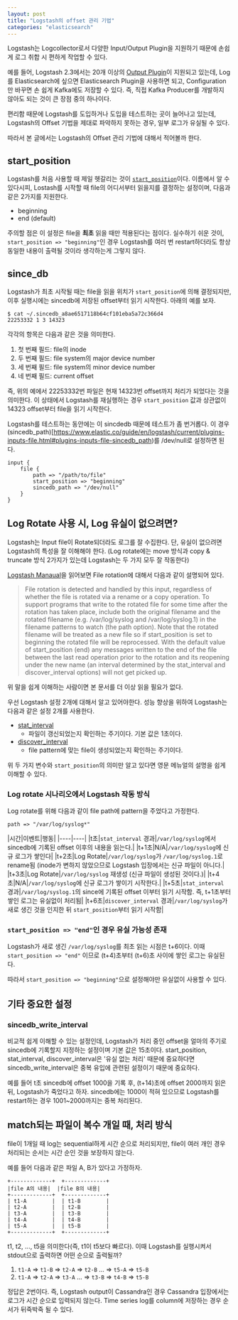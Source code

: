 ```yaml
---
layout: post
title: "Logstash의 offset 관리 기법"
categories: "elasticsearch"
---
```


Logstash는 Logcollector로서 다양한 Input/Output Plugin을 지원하기 때문에 손쉽게 로그 취합 시 편하게 작업할 수 있다.

예를 들어, Logstash 2.3에서는 20개 이상의 [Output Plugin](https://www.elastic.co/guide/en/logstash/current/output-plugins.html)이 지원되고 있는데, Log를 Elasticsearch에 싶으면 Elasticsearch Plugin을 사용하면 되고, Configuration만 바꾸면 손 쉽게 Kafka에도 저장할 수 있다. 즉, 직접 Kafka Producer를 개발하지 않아도 되는 것이 큰 장점 중의 하나이다.

편리함 때문에 Logstash를 도입하거나 도입을 테스트하는 곳이 늘어나고 있는데, Logstash의 Offset 기법을 제대로 파악하지 못하는 경우, 일부 로그가 유실될 수 있다.

따라서 본 글에서는 Logstash의 Offset 관리 기법에 대해서 적어볼까 한다.

start_position
--------------

Logstash를 처음 사용할 때 제일 헷갈리는 것이 [`start_position`](https://www.elastic.co/guide/en/logstash/current/plugins-inputs-file.html#plugins-inputs-file-start_position)이다. 이름에서 알 수 있다시피, Lostash를 시작할 때 file의 어디서부터 읽을지를 결정하는 설정이며, 다음과 같은 2가지를 지원한다.

- beginning
- end (default)

주의할 점은 이 설정은 file을 **최초** 읽을 때만 적용된다는 점이다. 실수하기 쉬운 것이, `start_position => "beginning"`인 경우 Logstash를 여러 번 restart하더라도 항상 동일한 내용이 출력될 것이라 생각하는게 그렇지 않다.

since_db
-------

Logstash가 최초 시작될 때는 file을 읽을 위치가 `start_position`에 의해 결정되지만, 이후 실행시에는 sincedb에 저장된 offset부터 읽기 시작한다. 아래의 예를 보자.

```
$ cat ~/.sincedb_a8ae6517118b64cf101eba5a72c366d4 
22253332 1 3 14323
```

각각의 항목은 다음과 같은 것을 의미한다.

1. 첫 번째 필드: file의 inode
1. 두 번째 필드: file system의 major device number
1. 세 번째 필드: file system의 minor device number
1. 네 번째 필드: current offset

즉, 위의 예에서 22253332번 파일은 현재 14323번 offset까지 처리가 되었다는 것을 의미한다. 이 상태에서 Logstash를 재실행하는 경우 `start_position` 값과 상관없이 14323 offset부터 file을 읽기 시작한다.

Logstash를 테스트하는 동안에는 이 sincdedb 때문에 테스트가 좀 번거롭다. 이 경우 (sincedb_path)[https://www.elastic.co/guide/en/logstash/current/plugins-inputs-file.html#plugins-inputs-file-sincedb_path)를 /dev/null로 설정하면 된다.

```
input {
    file {
        path => "/path/to/file"
        start_position => "beginning"
        sincedb_path => "/dev/null"
    }   
}
```

Log Rotate 사용 시, Log 유실이 없으려면?
------------------------------

Logstash는 Input file이 Rotate되더라도 로그를 잘 수집한다. 단, 유실이 없으려면 Logstash의 특성을 잘 이해해야 한다. (Log rotate에는 move 방식과 copy & truncate 방식 2가지가 있는데 Logstash는 두 가지 모두 잘 작동한다)

[Logstash Manaual](https://www.elastic.co/guide/en/logstash/current/plugins-inputs-file.html#_file_rotation)을 읽어보면 File rotation에 대해서 다음과 같이 설명되어 있다.

> File rotation is detected and handled by this input, regardless of whether the file is rotated via a rename or a copy operation. To support programs that write to the rotated file for some time after the rotation has taken place, include both the original filename and the rotated filename (e.g. /var/log/syslog and /var/log/syslog.1) in the filename patterns to watch (the path option). Note that the rotated filename will be treated as a new file so if start_position is set to beginning the rotated file will be reprocessed.
> With the default value of start_position (end) any messages written to the end of the file between the last read operation prior to the rotation and its reopening under the new name (an interval determined by the stat_interval and discover_interval options) will not get picked up.

위 말을 쉽게 이해하는 사람이면 본 문서를 더 이상 읽을 필요가 없다.

우선 Logstash 설정 2개에 대해서 알고 있어야한다. 성능 향상을 위하여 Logstash는 다음과 같은 설정 2개를 사용한다.

- [stat_interval](https://www.elastic.co/guide/en/logstash/current/plugins-inputs-file.html#plugins-inputs-file-stat_interval)
    - 파일이 갱신되었는지 확인하는 주기이다. 기본 값은 1초이다. 
- [discover_interval](https://www.elastic.co/guide/en/logstash/current/plugins-inputs-file.html#plugins-inputs-file-discover_interval)
    - file pattern에 맞는 file이 생성되었는지 확인하는 주기이다.

위 두 가지 변수와 `start_position`의 의미만 알고 있다면 영문 메뉴얼의 설명을 쉽게 이해할 수 있다.

### Log rotate 시나리오에서 Logstash 작동 방식

Log rotate를 위해 다음과 같이 file path에 pattern을 주었다고 가정한다.

```
path => "/var/log/syslog*"
```

|시간|이벤트|행동|
|----|----|
|t초|`stat_interval` 경과|`/var/log/syslog`에서 sincedb에 기록된 offset 이후의 내용을 읽는다.|
|t+1초|N/A|`/var/log/syslog`에 신규 로그가 쌓인다|
|t+2초|Log Rotate|`/var/log/syslog`가 `/var/log/syslog.1`로 rename됨 (inode가 변하지 않았으므로 Logstash 입장에서는 신규 파일이 아니다.|
|t+3초|Log Rotate|`/var/log/syslog` 재생성 (신규 파일이 생성된 것이다.)|
|t+4초|N/A|`/var/log/syslog`에 신규 로그가 쌓이기 시작한다.|
|t+5초|`stat_interval` 경과|`/var/log/syslog.1`의 since에 기록된 offset 이부터 읽기 시작함. 즉, t+1초부터 쌓인 로그는 유실없이 처리됨|
|t+6초|`discover_interval` 경과|`/var/log/syslog`가 새로 생긴 것을 인지한 뒤 `start_position`부터 읽기 시작함|

### `start_position => "end"`인 경우 유실 가능성 존재

Logstash가 새로 생긴 `/var/log/syslog`를 최초 읽는 시점은 t+6이다. 이때 `start_position => "end"` 이므로 (t+4)초부터 (t+6)초 사이에 쌓인 로그는 유실된다.

따라서 `start_position => "beginning"`으로 설정해야만 유실없이 사용할 수 있다.

기타 중요한 설정
---------

### sincedb_write_interval

비교적 쉽게 이해할 수 있는 설정인데, Logstash가 처리 중인 offset을 얼마의 주기로 sincedb에 기록할지 지정하는 설정이며 기본 값은 15초이다. start_position, stat_interval, discover_interval은 '유실 없는 처리' 때문에 중요하다면 sincedb_write_interval은 중복 유입에 관련된 설정이기 때문에 중요하다.

예를 들어 t초 sincedb에 offset 1000을 기록 후, (t+14)초에 offset 2000까지 읽은 뒤, Logstash가 죽었다고 하자. sincedb에는 1000이 적혀 있으므로 Logstash를 restart하는 경우 1001~2000까지는 중복 처리된다.

match되는 파일이 복수 개일 때, 처리 방식
--------------------------

file이 1개일 때 log는 sequential하게 시간 순으로 처리되지만, file이 여러 개인 경우 처리되는 순서는 시간 순인 것을 보장하지 않는다.

예를 들어 다음과 같은 파일 A, B가 있다고 가정하자.

```
+-------------+  +-------------+
|file A의 내용|  |file B의 내용|
+-------------+  +-------------+
| t1-A        |  | t1-B        |
| t2-A        |  | t2-B        |
| t3-A        |  | t3-B        |
| t4-A        |  | t4-B        |
| t5-A        |  | t5-B        |
+-------------+  +-------------+
```

t1, t2, ..., t5을 의미한다(즉, t1이 t5보다 빠르다). 이때 Logstash를 실행시켜서 stdout으로 출력하면 어떤 순으로 출력될까?

1. `t1-A` => `t1-B` => `t2-A` => `t2-B` ... => `t5-A` => `t5-B`
1. `t1-A` => `t2-A` => `t3-A` ... => `t3-B` => `t4-B` => `t5-B`

정답은 2번이다. 즉, Logstash output이 Cassandra인 경우 Cassandra 입장에서는 로그가 시간 순으로 입력되지 않는다. Time series log를 column에 저장하는 경우 순서가 뒤죽박죽 될 수 있다.
